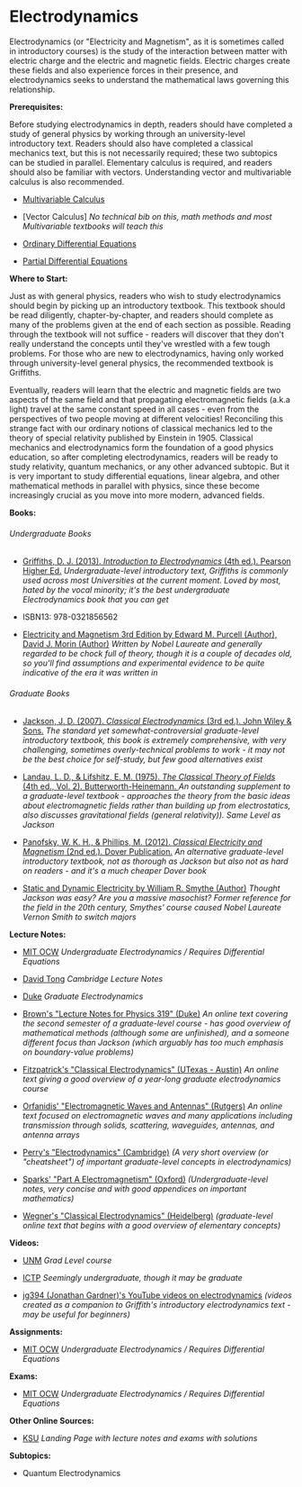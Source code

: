 # Electrodynamics

Electrodynamics (or "Electricity and Magnetism", as it is sometimes called in introductory courses) is the study of the interaction between matter with electric charge and the electric and magnetic fields.  Electric charges create these fields and also experience forces in their presence, and electrodynamics seeks to understand the mathematical laws governing this relationship.

**Prerequisites:**

Before studying electrodynamics in depth, readers should have completed a study of general physics by working through an university-level introductory text.  Readers should also have completed a classical mechanics text, but this is not necessarily required; these two subtopics can be studied in parallel.  Elementary calculus is required, and readers should also be familiar with vectors.  Understanding vector and multivariable calculus is also recommended.

* [Multivariable Calculus](/Math/MultivariableCalculus.md)

* [Vector Calculus] *No technical bib on this, math methods and most Multivariable textbooks will teach this*

* [Ordinary Differential Equations](/Math/Differential-Equations.md)

* [Partial Differential Equations](/Math/PartialDifferentialEquations.md)

**Where to Start:**

Just as with general physics, readers who wish to study electrodynamics should begin by picking up an introductory textbook.  This textbook should be read diligently, chapter-by-chapter, and readers should complete as many of the problems given at the end of each section as possible.  Reading through the textbook will not suffice - readers will discover that they don't really understand the concepts until they've wrestled with a few tough problems. For those who are new to electrodynamics, having only worked through university-level general physics, the recommended textbook is Griffiths.

Eventually, readers will learn that the electric and magnetic fields are two aspects of the same field and that propagating electromagnetic fields (a.k.a light) travel at the same constant speed in all cases - even from the perspectives of two people moving at different velocities!  Reconciling this strange fact with our ordinary notions of classical mechanics led to the theory of special relativity published by Einstein in 1905.  Classical mechanics and electrodynamics form the foundation of a good physics education, so after completing electrodynamics, readers will be ready to study relativity, quantum mechanics, or any other advanced subtopic.  But it is very important to study differential equations, linear algebra, and other mathematical methods in parallel with physics, since these become increasingly crucial as you move into more modern, advanced fields.

**Books:**

###### Undergraduate Books

 * [  Griffiths, D. J. (2013). *Introduction to Electrodynamics* (4th ed.). Pearson Higher Ed.](http://www.amazon.com/Introduction-Electrodynamics-4th-David-Griffiths/dp/0321856562) *Undergraduate-level introductory text, Griffiths is commonly used across most Universities at the current moment. Loved by most, hated by the vocal minority; it's the best undergraduate Electrodynamics book that you can get*
  * ISBN13: 978-0321856562 

 * [Electricity and Magnetism 3rd Edition by Edward M. Purcell (Author), David J. Morin (Author)](https://archive.org/details/ElectricityAndMagnetismPurcell_201701/page/n423/mode/2up) *Written by Nobel Laureate and generally regarded to be chock full of theory, though it is a couple of decades old, so you'll find assumptions and experimental evidence to be quite indicative of the era it was written in*

###### Graduate Books


 * [  Jackson, J. D. (2007). *Classical Electrodynamics* (3rd ed.). John Wiley &#38; Sons.](http://www.amazon.com/Classical-Electrodynamics-Third-David-Jackson/dp/047130932X) *The standard yet somewhat-controversial graduate-level introductory textbook, this book is extremely comprehensive, with very challenging, sometimes overly-technical problems to work - it may not be the best choice for self-study, but few good alternatives exist*

 * [  Landau, L. D., &#38; Lifshitz, E. M. (1975). *The Classical Theory of Fields* (4th ed., Vol. 2). Butterworth-Heinemann.
](http://www.amazon.com/Classical-Theory-Fields-Fourth-Theoretical/dp/0750627689) *An outstanding supplement to a graduate-level textbook - approaches the theory from the basic ideas about electromagnetic fields rather than building up from electrostatics, also discusses gravitational fields (general relativity)). Same Level as Jackson*

 * [  Panofsky, W. K. H., &#38; Phillips, M. (2012). *Classical Electricity and Magnetism* (2nd ed.). Dover Publication.](http://www.amazon.com/Classical-Electricity-Magnetism-Second-Physics/dp/0486439240) *An alternative graduate-level introductory textbook, not as thorough as Jackson but also not as hard on readers - and it's a much cheaper Dover book*

 * [Static and Dynamic Electricity by William R. Smythe (Author)](https://archive.org/details/StaticAndDynamicElectricity/page/n5/mode/2up) *Thought Jackson was easy? Are you a massive masochist? Former reference for the field in the 20th century, Smythes' course caused Nobel Laureate Vernon Smith to switch majors*


**Lecture Notes:**

* [MIT OCW](https://ocw.mit.edu/courses/physics/8-07-electromagnetism-ii-fall-2012/lecture-notes/) *Undergraduate Electrodynamics / Requires Differential Equations*

* [David Tong](https://www.damtp.cam.ac.uk/user/tong/em.html) *Cambridge Lecture Notes*

* [Duke](https://webhome.phy.duke.edu/~rgb/Class/Electrodynamics/Electrodynamics.pdf) *Graduate Electrodynamics*

* [Brown's "Lecture Notes for Physics 319" (Duke)](http://www.phy.duke.edu/~rgb/Class/Electrodynamics.php) *An online text covering the second semester of a graduate-level course - has good overview of mathematical methods (although some are unfinished), and a someone different focus than Jackson (which arguably has too much emphasis on boundary-value problems)*

* [Fitzpatrick's "Classical Electrodynamics" (UTexas - Austin)](https://docs.google.com/viewer?docex=1&url=http://farside.ph.utexas.edu/teaching/jk1/Electromagnetism.pdf) *An online text giving a good overview of a year-long graduate electrodynamics course*

* [Orfanidis' "Electromagnetic Waves and Antennas" (Rutgers)](http://www.ece.rutgers.edu/~orfanidi/ewa/) *An online text focused on electromagnetic waves and many applications including transmission through solids, scattering, waveguides, antennas, and antenna arrays*

* [Perry's "Electrodynamics" (Cambridge)](https://docs.google.com/viewer?docex=1&url=http://www.damtp.cam.ac.uk/user/examples/B17L.pdf) *(A very short overview (or "cheatsheet") of important graduate-level concepts in electrodynamics)*

* [Sparks' "Part A Electromagnetism" (Oxford)](https://docs.google.com/viewer?docex=1&url=http://users.ox.ac.uk/~math0391/EMlectures.pdf) *(Undergraduate-level notes, very concise and with good appendices on important mathematics)*

* [Wegner's "Classical Electrodynamics" (Heidelberg)](https://docs.google.com/viewer?docex=1&url=http://www.tphys.uni-heidelberg.de/~wegner/e03.dyn/El03Gese.pdf) *(graduate-level online text that begins with a good overview of elementary concepts)*



**Videos:**

* [UNM](https://www.youtube.com/playlist?list=PL2kD2z3irmUhQM-iF6uZqOvtvwbkb3TnQ) *Grad Level course*

* [ICTP](https://www.youtube.com/watch?v=yRdifN00Vuc&list=PLp0hSY2uBeP-S-fTaklDhGOOg4wpKYc6K) *Seemingly undergraduate, though it may be graduate*

* [jg394 (Jonathan Gardner)'s YouTube videos on electrodynamics](https://www.youtube.com/playlist?list=PLDDEED00333C1C30E) *(videos created as a companion to Griffith's introductory electrodynamics text - may be useful for beginners)*

**Assignments:**

* [MIT OCW](https://ocw.mit.edu/courses/physics/8-07-electromagnetism-ii-fall-2012/assignments/) *Undergraduate Electrodynamics / Requires Differential Equations*

**Exams:**

* [MIT OCW](https://ocw.mit.edu/courses/physics/8-07-electromagnetism-ii-fall-2012/exams/) *Undergraduate Electrodynamics / Requires Differential Equations*

**Other Online Sources:**

* [KSU](https://www.phys.ksu.edu/personal/wysin/ED-I/) *Landing Page with lecture notes and exams with solutions*

**Subtopics:**

 * Quantum Electrodynamics

